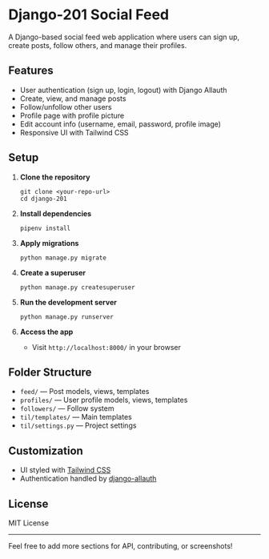 # Django-201 Social Feed

A Django-based social feed web application where users can sign up, create posts, follow others, and manage their profiles.

## Features

- User authentication (sign up, login, logout) with Django Allauth
- Create, view, and manage posts
- Follow/unfollow other users
- Profile page with profile picture
- Edit account info (username, email, password, profile image)
- Responsive UI with Tailwind CSS

## Setup

1. **Clone the repository**
   ```
   git clone <your-repo-url>
   cd django-201
   ```

2. **Install dependencies**
   ```
   pipenv install
   ```

3. **Apply migrations**
   ```
   python manage.py migrate
   ```

4. **Create a superuser**
   ```
   python manage.py createsuperuser
   ```

5. **Run the development server**
   ```
   python manage.py runserver
   ```

6. **Access the app**
   - Visit `http://localhost:8000/` in your browser

## Folder Structure

- `feed/` — Post models, views, templates
- `profiles/` — User profile models, views, templates
- `followers/` — Follow system
- `til/templates/` — Main templates
- `til/settings.py` — Project settings

## Customization

- UI styled with [Tailwind CSS](https://tailwindcss.com/)
- Authentication handled by [django-allauth](https://django-allauth.readthedocs.io/en/latest/)

## License

MIT License

---

Feel free to add more sections for API, contributing, or screenshots!